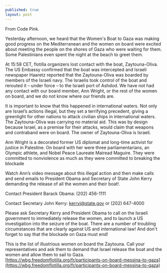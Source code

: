 ```yaml
---
published: true
layout: post
---
```

From Code Pink.

Yesterday afternoon, we heard that the Women's Boat to Gaza was making good progress on the Mediterranean and the women on board were excited about meeting the people on the shores of Gaza who were waiting for them. Some Palestinians even spent the night at the beach to greet them.

At 15:58 CET, flotilla organizers lost contact with the boat, Zaytouna-Oliva. The US Embassy confirmed that the boat was intercepted and Israeli newspaper Haaretz reported that the Zaytouna-Oliva was boarded by members of the Israeli navy. The Israelis took control of the boat and rerouted it – under force – to the Israeli port of Ashdod. We have not had any contact with our board member, Ann Wright, or the rest of the women on board, and we do not know where our friends are.

It is important to know that this happened in international waters. Not only are Israel’s actions illegal, but they set a terrifying precedent, giving a greenlight for other nations to attack civilian ships in international waters. The Zaytouna-Oliva was carrying no material aid. This was by design because Israel, as a premise for their attacks, would claim that weapons and contraband were on board. The owner of Zaytouna-Oliva is Israeli.

Ann Wright is a decorated former US diplomat and long-time activist for justice in Palestine. On board with her were three parliamentarians, an Olympic athlete, and Nobel Peace Laureate Mairead Maguire. They were committed to nonviolence as much as they were committed to breaking the blockade

Watch Ann’s video message about this illegal action and then make calls and send emails to President Obama and Secretary of State John Kerry demanding the release of all the women and their boat!.

Contact President Barack Obama: (202) 456-1111

Contact Secretary John Kerry: kerryj@state.gov or (202) 647-4000

Please ask Secretary Kerry and President Obama to call on the Israeli government to immediately release the women, and to launch a US investigation into the seizure of the boat. There are a number of troubling circumstances that are clearly against US and international law! And don't forget to say that the blockade on Gaza must end!

This is the list of illustrious women on board the Zaytouna. Call your representatives and ask them to demand that Israel release the boat and the women and allow them to sail to Gaza. [https://wbg.freedomflotilla.org/fr/participants-on-board-messina-to-gaza](https://wbg.freedomflotilla.org/fr/participants-on-board-messina-to-gaza)


